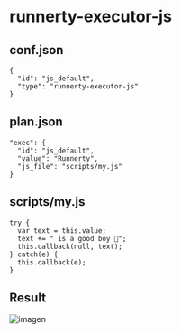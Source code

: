 # runnerty-executor-js

## conf.json
```
{
  "id": "js_default",
  "type": "runnerty-executor-js"
}
```

## plan.json
```
"exec": {
  "id": "js_default",
  "value": "Runnerty",
  "js_file": "scripts/my.js"
}
```

## scripts/my.js
```
try {
  var text = this.value;
  text += " is a good boy 🐶";
  this.callback(null, text);
} catch(e) {
  this.callback(e);
}
```

## Result
![imagen](https://user-images.githubusercontent.com/20567140/37096366-b28b9382-2218-11e8-8367-c246cdc8fa23.png)
